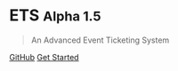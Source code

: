 <!-- _coverpage.md -->


# ETS <small>Alpha 1.5</small>

> An Advanced Event Ticketing System

[GitHub](https://github.com/FelixYeung2002/dse-sba-event-ticketing-system/)
[Get Started](#hkdse-sba-event-ticketing-system)


